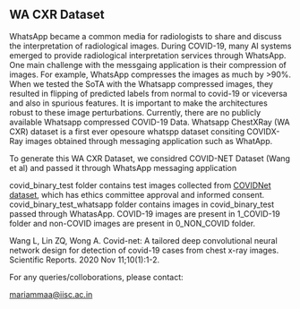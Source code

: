 ## WA CXR Dataset

WhatsApp became a common media for radiologists to share and discuss the interpretation of radiological images. During COVID-19, many AI systems emerged to provide radiological interpretation services through WhatsApp. One main challenge with the messgaing application is their compression of images. For example, WhatsApp compresses the images as much by >90%. When we tested the SoTA with the Whatsapp compressed images, they resulted in flipping of predicted labels from normal to covid-19 or viceversa and also in spurious features. It is important to make the architectures robust to these image perturbations. Currently, there are no publicly available Whatsapp compressed COVID-19 Data. Whatsapp ChestXRay (WA CXR) dataset is a first ever opesoure whatspp dataset consiting COVIDX-Ray images obtained through messaging application such as WhatApp. 


To generate this WA CXR Dataset, we considred COVID-NET Dataset (Wang et al) and passed it through WhatsApp messaging application

covid_binary_test folder contains test images collected from [COVIDNet dataset](https://github.com/lindawangg/COVID-Net), which has ethics committee approval and informed consent. covid_binary_test_whatsapp folder contains images in covid_binary_test passed through WhatasApp. COVID-19 images are present in 1_COVID-19 folder and non-COVID images are present in 0_NON_COVID folder.

Wang L, Lin ZQ, Wong A. Covid-net: A tailored deep convolutional neural network design for detection of covid-19 cases from chest x-ray images. Scientific Reports. 2020 Nov 11;10(1):1-2.


For any queries/colloborations, please contact:

mariammaa@iisc.ac.in

